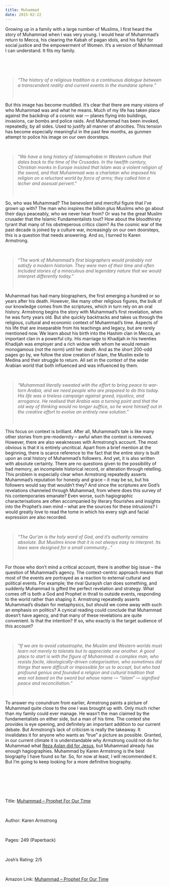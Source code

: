 ```yaml
---
title: Muhammad
date: 2015-02-22
---
```


<!--kg-card-begin: html--><p>Growing up in a family with a large number of Muslims, I first heard the story of Muhammad when I was very young. I would hear of Muhammad’s return to Mecca, his clearing the Kabah of pagan idols, and his fight for social justice and the empowerment of Women. It’s a version of Muhammad I can understand. It fits my family.</span></p><br>
</p><br>
<blockquote>
<p class="p1"><span class="s1"><i>“The history of a religious tradition is a continuous dialogue between a transcendent reality and current events in the mundane sphere.”</i></span></p><br>
</blockquote>
<p class="p1"><span class="s1">But this image has become muddled. It’s clear that there are many visions of who Muhammad was and what he means. Much of my life has taken place against the backdrop of a cosmic war — planes flying into buildings, invasions, car bombs and police raids. And Muhammad has been invoked, repeatedly, by all sides. Used to justify all manner of atrocities. This tension has become especially meaningful in the past few months, as gunmen attempt to police his image on our own doorsteps.</span></p><br>
<blockquote>
<p class="p1"><span class="s1"><i>“We have a long history of Islamophobia in Western culture that dates back to the time of the Crusades. In the twelfth century, Christian monks in Europe insisted that Islam was a violent religion of the sword, and that Muhammad was a charlatan who imposed his religion on a reluctant world by force of arms; they called him a lecher and asexual pervert.”</i></span></p><br>
</blockquote>
<p class="p1"><span class="s1">So, who was Muhammad? The benevolent and merciful figure that I’ve grown up with? The man who inspires the billion plus Muslims who go about their days peaceably, who we never hear from? Or was he the great Muslim crusader that the Islamic Fundamentalists tout? How about the bloodthirsty tyrant that many of his obstreperous critics claim? As the cosmic war of the past decade is joined by a culture war, increasingly on our own doorsteps, this is a question that needs answering. And so, I turned to Karen Armstrong.</span></p><br>
<blockquote>
<p class="p1"><span class="s1"><i>“The work of Muhammad’s first biographers would probably not satisfy a modern historian. They were men of their time and often included stories of a miraculous and legendary nature that we would interpret differently today.”</i></span></p><br>
</blockquote>
<p class="p1"><span class="s1">Muhammad has had many biographers, the first emerging a hundred or so years after his death. However, like many other religious figures, the bulk of our knowledge comes from the scriptures, which in turn rely on an oral history. Armstrong begins the story with Muhammad’s first revelation, when he was forty years old. But she quickly backtracks and takes us through the religious, cultural and economic context of Muhammad’s time. Aspects of his life that are inseparable from his teachings and legacy, but are rarely mentioned now. We learn about his birth into the Hashim clan in Mecca, an important clan in a powerful city. His marriage to Khadijah in his twenties Khadijah was employer and a rich widow with whom he would remain monogamous (not the norm) until her death. And as the short 200-odd pages go by, we follow the slow creation of Islam, the Muslim exile to Medina and their struggle to return. All set in the context of the wider Arabian world that both influenced and was influenced by them.</span></p><br>
<blockquote>
<p class="p1"><span class="s1"><i>“Muhammad literally sweated with the effort to bring peace to war-torn Arabia, and we need people who are prepared to do this today. His life was a tireless campaign against greed, injustice, and arrogance. He realised that Arabia was a turning point and that the old way of thinking would no longer suffice, so he wore himself out in the creative effort to evolve an entirely new solution.”</i></span></p><br>
</blockquote>
<p class="p1"><span class="s1">This focus on context is brilliant. After all, Muhammad’s tale is like many other stories from pre-modernity &#8211; awful when the context is removed. However, there are also weaknesses with Armstrong’s account. The most obvious is that it is entirely uncritical. Apart from a brief mention at the beginning, there is scarce reference to the fact that the entire story is built upon an oral history of Muhammad’s followers. And yet, it is also written with absolute certainty. There are no questions given to the possibility of bad memory, an incomplete historical record, or alteration through retelling. This problem is especially clear when Armstrong repeatedly asserts Muhammad’s reputation for honesty and grace &#8211; it may be so, but his followers would say that wouldn&#8217;t they? And since the scriptures are God’s revelations channeled through Muhammad, from where does this survey of his contemporaries emanate? Even worse, such hagiographic characterisations are often accompanied by literary flourishes and insights into the Prophet’s own mind &#8211; what are the sources for these intrusions? I would greatly love to read the tome in which his every sigh and facial expression are also recorded.</span></p><br>
<blockquote>
<p class="p1"><span class="s1"><i>“The Qur’an is the holy word of God, and it’s authority remains absolute. But Muslims know that it is not always easy to interpret. Its laws were designed for a small community…”</i></span></p><br>
</blockquote>
<p class="p1"><span class="s1">For those who don’t mind a critical account, there is another big issue &#8211; the question of Muhammad’s agency. The context-centric approach means that most of the events are portrayed as a reaction to external cultural and political events. For example; the rival Quraysh clan does something, and suddenly Muhammad is gifted the perfect revelation and strategy. What comes off is both a God and Prophet in thrall to outside events, responding to the world rather than shaping it. Armstrong repeatedly asserts Muhammad’s disdain for metaphysics, but should we come away with such an emphasis on politics? A cynical reading could conclude that Muhammad doesn’t have agency, and that many of these revelations are quite convenient. Is that the intention? If so, who exactly is the target audience of this account?</span></p><br>
<blockquote>
<p class="p1"><span class="s1"><i>“If we are to avoid catastrophe, the Muslim and Western worlds must learn not merely to tolerate but to appreciate one another. A good place to start is with the figure of Muhammad: a complex man, who resists facile, ideologically-driven categorisation, who sometimes did things that were difficult or impossible for us to accept, but who had profound genius and founded a religion and cultural tradition that was not based on the sword but whose name — “Islam” — signified peace and reconciliation.”</i></span></p><br>
</blockquote>
<p class="p1"><span class="s1">To answer my conundrum from earlier, Armstrong paints a picture of Muhammad quite close to the one I was brought up with. Only much richer than my family could ever manage. He wasn&#8217;t the man claimed by the fundamentalists on either side, but a man of his time. The context she provides is eye opening, and definitely an important addition to our current debate. But Armstrong&#8217;s lack of criticism is really the takeaway. It invalidates it for anyone who wants as “true” a picture as possible. Granted, in our current climate it is understandable why Armstrong could not do for Muhammad what <a href="http://www.joshnicholas.com/zealot-by-reza-aslan/" target="_blank" rel="noopener noreferrer">Reza Aslan did for Jesus</a>, but Muhammad already has enough hagiographies. Muhammad by Karen Armstrong is the best biography I have found so far. So, for now at least, I will recommended it. But I’m going to keep looking for a more definitive biography.</span></p><br>
<p>&nbsp;</p><br>
<p class="p1"><span class="s1">Title: <a href="http://www.amazon.com/gp/product/0061155772/ref=as_li_tl?ie=UTF8&amp;camp=1789&amp;creative=390957&amp;creativeASIN=0061155772&amp;linkCode=as2&amp;tag=joshnichocom-20&amp;linkId=MCNUYLU5KJFXULUK" target="_blank" rel="noopener noreferrer">Muhammad &#8211; Prophet For Our Time</a></span></p><br>
<p class="p1"><span class="s1">Author: Karen Armstrong</span></p><br>
<p class="p1"><span class="s1">Pages: 249 (Paperback)</span></p><br>
<p class="p1"><span class="s1">Josh’s Rating: 2/5</span></p><br>
<p class="p1"><span class="s1">Amazon Link: <a href="http://www.amazon.com/gp/product/0061155772/ref=as_li_tl?ie=UTF8&amp;camp=1789&amp;creative=390957&amp;creativeASIN=0061155772&amp;linkCode=as2&amp;tag=joshnichocom-20&amp;linkId=MCNUYLU5KJFXULUK" target="_blank" rel="noopener noreferrer">Muhammad &#8211; Prophet For Our Time</a></span></p><br>
<p class="p1">
<!--kg-card-end: html-->